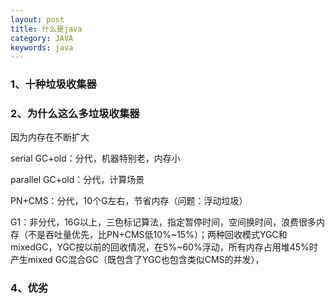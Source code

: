 ```yaml
---
layout: post
title: 什么是java
category: JAVA
keywords: java
---
```


### 1、十种垃圾收集器



### 2、为什么这么多垃圾收集器

因为内存在不断扩大



serial GC+old：分代，机器特别老，内存小

parallel GC+old：分代，计算场景

PN+CMS：分代，10个G左右，节省内存（问题：浮动垃圾）

G1：非分代，16G以上，三色标记算法，指定暂停时间，空间换时间，浪费很多内存（不是吞吐量优先，比PN+CMS低10%~15%）；两种回收模式YGC和mixedGC，YGC按以前的回收情况，在5%~60%浮动，所有内存占用堆45%时产生mixed GC混合GC（既包含了YGC也包含类似CMS的并发），

### 4、优劣